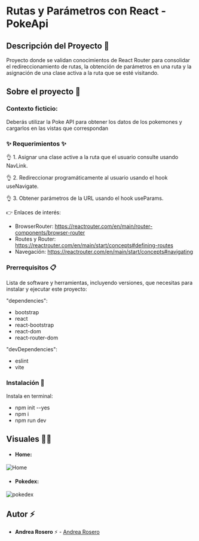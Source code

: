 # Rutas y Parámetros con React - PokeApi

## Descripción del Proyecto :scroll:

Proyecto donde se validan conocimientos de React Router para consolidar el redireccionamiento de rutas, la obtención de parámetros en una ruta y la asignación de una clase activa a la ruta que se esté visitando.

## Sobre el proyecto 🚀

### Contexto ficticio: 

Deberás utilizar la Poke API para obtener los datos de los pokemones y cargarlos en las vistas que correspondan


### ✨ Requerimientos ✨

👌 1. Asignar una clase active a la ruta que el usuario consulte usando NavLink.

👌 2. Redireccionar programáticamente al usuario usando el hook useNavigate.

👌 3. Obtener parámetros de la URL usando el hook useParams.

👉 Enlaces de interés: 
- BrowserRouter: https://reactrouter.com/en/main/router-components/browser-router
- Routes y Router: https://reactrouter.com/en/main/start/concepts#defining-routes
- Navegación: https://reactrouter.com/en/main/start/concepts#navigating



### Prerrequisitos 📋

Lista de software y herramientas, incluyendo versiones, que necesitas para instalar y ejecutar este proyecto:

 "dependencies": 
 - bootstrap
 - react
 - react-bootstrap
 - react-dom
 - react-router-dom

"devDependencies": 
 - eslint
 - vite

### Instalación 🔧

 Instala en terminal:
- npm init --yes
- npm i
- npm run dev


## Visuales :mage_woman:

- #### Home:
![Home](https://github.com/andreaendigital/react_pokeapi/assets/154395788/ec148a64-a65a-407b-bf1c-0ce2409f7b41)


- #### Pokedex:
![pokedex](https://github.com/andreaendigital/react_pokeapi/assets/154395788/8376c6b4-3df8-443b-a838-e4699a3ad457)



## Autor ⚡ 

- **Andrea Rosero** ⚡  - [Andrea Rosero](https://github.com/andreaendigital)
